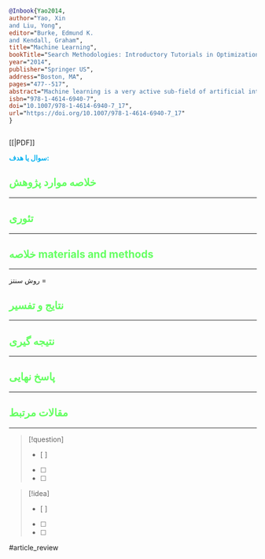 
```bibtex


@Inbook{Yao2014,
author="Yao, Xin
and Liu, Yong",
editor="Burke, Edmund K.
and Kendall, Graham",
title="Machine Learning",
bookTitle="Search Methodologies: Introductory Tutorials in Optimization and Decision Support Techniques",
year="2014",
publisher="Springer US",
address="Boston, MA",
pages="477--517",
abstract="Machine learning is a very active sub-field of artificial intelligence concerned with the development of computational models of learning. Machine learning is inspired by the work in several disciplines: cognitive sciences, computer science, statistics, computational complexity, information theory, control theory, philosophy and biology. Simply speaking, machine learning is learning by machine. From a computational point of view, machine learning refers to the ability of a machine to improve its performance based on previous results. From a biological point of view, machine learning is the study of how to create computers that will learn from experience and modify their activity based on that learning as opposed to traditional computers whose activity will not change unless the programmer explicitly changes it.",
isbn="978-1-4614-6940-7",
doi="10.1007/978-1-4614-6940-7_17",
url="https://doi.org/10.1007/978-1-4614-6940-7_17"
}



```

[[|PDF]]

**<span style="color:#00b0f0">سوال یا هدف:</span>**



## <span style="color:#64ff61">خلاصه موارد پژوهش</span>
---

## <span style="color:#64ff61">تئوری</span>
---



## <span style="color:#64ff61">خلاصه materials and methods</span>
---

روش سنتز = 



## <span style="color:#64ff61"> نتایج و تفسیر</span>
---



## <span style="color:#64ff61">نتیجه گیری</span>
---



## <span style="color:#64ff61">پاسخ نهایی</span>
---




## <span style="color:#64ff61">مقالات مرتبط</span>
---





> [!question] 
>- [ ] 
>- [ ]  
>- [ ] 


> [!idea] 
> - [ ] 
>- [ ] 
>- [ ] 



#article_review
